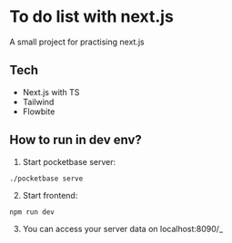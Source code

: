 # To do list with next.js

A small project for practising next.js

## Tech

- Next.js with TS
- Tailwind
- Flowbite

## How to run in dev env?

1. Start pocketbase server:

```
./pocketbase serve
```

2. Start frontend:

```
npm run dev
```

3. You can access your server data on localhost:8090/\_
